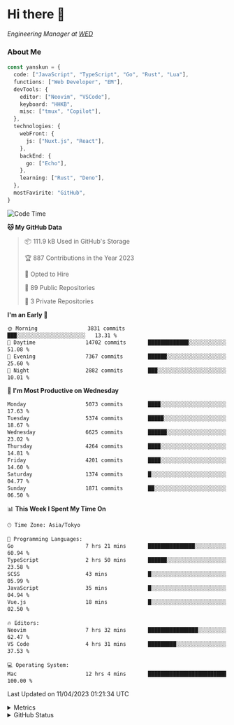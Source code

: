 # Hi there&nbsp;:wave:

<!-- ![Alt text](https://spotify-recently-played-readme.vercel.app/api?user=31kynbuubkiu3r4qh4hjuaglhfay) -->

_Engineering Manager at [WED](https://github.com/wedinc)_

### About Me

```ts
const yanskun = {
  code: ["JavaScript", "TypeScript", "Go", "Rust", "Lua"],
  functions: ["Web Developer", "EM"],
  devTools: {
    editor: ["Neovim", "VSCode"],
    keyboard: "HHKB",
    misc: ["tmux", "Copilot"],
  },
  technologies: {
    webFront: {
      js: ["Nuxt.js", "React"],
    },
    backEnd: {
      go: ["Echo"],
    },
    learning: ["Rust", "Deno"],
  },
  mostFavirite: "GitHub",
}
```

<!--START_SECTION:waka-->
![Code Time](http://img.shields.io/badge/Code%20Time-256%20hrs%2033%20mins-blue)

**🐱 My GitHub Data** 

> 📦 111.9 kB Used in GitHub's Storage 
 > 
> 🏆 887 Contributions in the Year 2023
 > 
> 💼 Opted to Hire
 > 
> 📜 89 Public Repositories 
 > 
> 🔑 3 Private Repositories 
 > 
**I'm an Early 🐤** 

```text
🌞 Morning                3831 commits        ███░░░░░░░░░░░░░░░░░░░░░░   13.31 % 
🌆 Daytime                14702 commits       █████████████░░░░░░░░░░░░   51.08 % 
🌃 Evening                7367 commits        ██████░░░░░░░░░░░░░░░░░░░   25.60 % 
🌙 Night                  2882 commits        ███░░░░░░░░░░░░░░░░░░░░░░   10.01 % 
```
📅 **I'm Most Productive on Wednesday** 

```text
Monday                   5073 commits        ████░░░░░░░░░░░░░░░░░░░░░   17.63 % 
Tuesday                  5374 commits        █████░░░░░░░░░░░░░░░░░░░░   18.67 % 
Wednesday                6625 commits        ██████░░░░░░░░░░░░░░░░░░░   23.02 % 
Thursday                 4264 commits        ████░░░░░░░░░░░░░░░░░░░░░   14.81 % 
Friday                   4201 commits        ████░░░░░░░░░░░░░░░░░░░░░   14.60 % 
Saturday                 1374 commits        █░░░░░░░░░░░░░░░░░░░░░░░░   04.77 % 
Sunday                   1871 commits        ██░░░░░░░░░░░░░░░░░░░░░░░   06.50 % 
```


📊 **This Week I Spent My Time On** 

```text
🕑︎ Time Zone: Asia/Tokyo

💬 Programming Languages: 
Go                       7 hrs 21 mins       ███████████████░░░░░░░░░░   60.94 % 
TypeScript               2 hrs 50 mins       ██████░░░░░░░░░░░░░░░░░░░   23.58 % 
SCSS                     43 mins             █░░░░░░░░░░░░░░░░░░░░░░░░   05.99 % 
JavaScript               35 mins             █░░░░░░░░░░░░░░░░░░░░░░░░   04.94 % 
Vue.js                   18 mins             █░░░░░░░░░░░░░░░░░░░░░░░░   02.50 % 

🔥 Editors: 
Neovim                   7 hrs 32 mins       ████████████████░░░░░░░░░   62.47 % 
VS Code                  4 hrs 31 mins       █████████░░░░░░░░░░░░░░░░   37.53 % 

💻 Operating System: 
Mac                      12 hrs 4 mins       █████████████████████████   100.00 % 
```


 Last Updated on 11/04/2023 01:21:34 UTC
<!--END_SECTION:waka-->

<details>
  <summary>Metrics</summary>
  <img src="https://github.com/yanskun/yanskun/blob/main/github-metrics.svg" alt="Metrics">
</details>

<details>
  <summary>GitHub Status</summary>
  <picture>
    <source media="(prefers-color-scheme: dark)" srcset="https://raw.githubusercontent.com/yanskun/yanskun/master/profile-summary-card-output/nord_dark/0-profile-details.svg">
   <img src="https://raw.githubusercontent.com/yanskun/yanskun/master/profile-summary-card-output/default/0-profile-details.svg">
  </picture>
  <br>
  <picture>
    <source media="(prefers-color-scheme: dark)" srcset="https://raw.githubusercontent.com/yanskun/yanskun/master/profile-summary-card-output/nord_dark/1-repos-per-language.svg">
   <img src="https://raw.githubusercontent.com/yanskun/yanskun/master/profile-summary-card-output/default/1-repos-per-language.svg">
  </picture>
  <picture>
    <source media="(prefers-color-scheme: dark)" srcset="https://raw.githubusercontent.com/yanskun/yanskun/master/profile-summary-card-output/nord_dark/2-most-commit-language.svg">
   <img src="https://raw.githubusercontent.com/yanskun/yanskun/master/profile-summary-card-output/default/2-most-commit-language.svg">
  </picture>
  <br>
  <picture>
    <source media="(prefers-color-scheme: dark)" srcset="https://raw.githubusercontent.com/yanskun/yanskun/master/profile-summary-card-output/nord_dark/3-stats.svg">
   <img src="https://raw.githubusercontent.com/yanskun/yanskun/master/profile-summary-card-output/default/3-stats.svg">
  </picture>
  <picture>
    <source media="(prefers-color-scheme: dark)" srcset="https://raw.githubusercontent.com/yanskun/yanskun/master/profile-summary-card-output/nord_dark/4-productive-time.svg">
   <img src="https://raw.githubusercontent.com/yanskun/yanskun/master/profile-summary-card-output/default/4-productive-time.svg">
  </picture>
</details>
